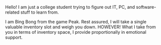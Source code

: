 Hello! I am just a college student trying to figure out IT, PC, and software-related stuff to learn from.

I am Bing Bong from the game Peak. Rest assured, I will take a single valuable inventory slot and weigh you down.
HOWEVER! What I take from you in terms of inventory space, I provide proportionally in emotional support. 

<!---
Tuxzie/Tuxzie is a ✨ special ✨ repository because its `README.md` (this file) appears on your GitHub profile.
You can click the Preview link to take a look at your changes.
--->
